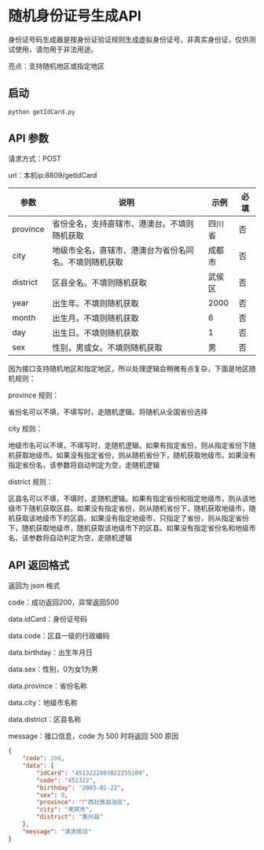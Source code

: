 # 随机身份证号生成API

身份证号码生成器是按身份证验证规则生成虚拟身份证号，非真实身份证，仅供测试使用，请勿用于非法用途。

亮点：支持随机地区或指定地区

## 启动

```python
python getIdCard.py
```

## API 参数

请求方式：POST

url：本机ip:8809/getIdCard

| 参数     | 说明                                                   | 示例   | 必填 |
| -------- | ------------------------------------------------------ | ------ | ---- |
| province | 省份全名，支持直辖市、港澳台。不填则随机获取           | 四川省 | 否   |
| city     | 地级市全名，直辖市、港澳台为省份名同名。不填则随机获取 | 成都市 | 否   |
| district | 区县全名。不填则随机获取                               | 武侯区 | 否   |
| year     | 出生年。不填则随机获取                                 | 2000   | 否   |
| month    | 出生月。不填则随机获取                                 | 6      | 否   |
| day      | 出生日。不填则随机获取                                 | 1      | 否   |
| sex      | 性别，男或女。不填则随机获取                           | 男     | 否   |

因为接口支持随机地区和指定地区，所以处理逻辑会稍微有点复杂，下面是地区随机规则：

province 规则：

省份名可以不填，不填写时，走随机逻辑。将随机从全国省份选择

city 规则：

地级市名可以不填，不填写时，走随机逻辑。如果有指定省份，则从指定省份下随机获取地级市。如果没有指定省份，则从随机省份下，随机获取地级市。如果没有指定省份名，该参数将自动判定为空，走随机逻辑

district 规则：

区县名可以不填，不填时，走随机逻辑。如果有指定省份和指定地级市，则从该地级市下随机获取区县。如果没有指定省份，则从随机省份下，随机获取地级市，随机获取该地级市下的区县。如果没有指定地级市，只指定了省份，则从指定省份下，随机获取地级市，随机获取该地级市下的区县。如果没有指定省份名和地级市名，该参数将自动判定为空，走随机逻辑

## API 返回格式

返回为 json 格式

code：成功返回200，异常返回500

data.idCard：身份证号码

data.code：区县一级的行政编码

data.birthday：出生年月日

data.sex：性别，0为女1为男

data.province：省份名称

data.city：地级市名称

data.district：区县名称

message：接口信息，code 为 500 时将返回 500 原因

```json
{
    "code": 200,
    "data": {
        "idCard": "4513222003022255109",
        "code": "451322",
        "birthday": "2003-02-22",
        "sex": 0,
        "province": "广西壮族自治区",
        "city": "来宾市",
        "district": "象州县"
    },
    "message": "请求成功"
}
```

